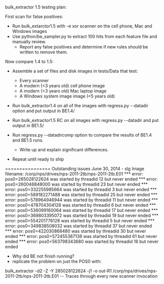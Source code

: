 bulk_extractor 1.5 testing plan:

First scan for false positives:
- Run bulk_extarctor1.5 with -e xor scanner on the cell phone, Mac and Windows images
- Use python/be_sampler.py to extract 100 hits from each feature file and manually review.
  - Report any false positives and determine if new rules should be written to remove them.

Now compare 1.4 to 1.5:
- Assemble a set of files and disk images in tests/Data that test:
  - Every scanner
  - A modern (<3 years old) cell phone image
  - A modern (<3 years old) Mac laptop image 
  - A Windows system image image (<5 years old)

- Run bulk_extractor1.4 on all of the images with regress.py --datadir option and put output in BE1.4/
- Run bulk_extractor1.5 RC on all images with regress.py --datadir and put output in BE1.5/
- Run regress.py --datadircomp option to compare the results of BE1.4 and BE1.5 runs.
  - Write up and explain significant differences.

- Repeat until ready to ship

================
Outstanding issues
June 30, 2014 - slg
Image filename:         /corp/nps/drives/nps-2011-2tb/nps-2011-2tb.E01
*** error: pos0=285028122624 was started by threadid 12 but never ended
*** error: pos0=260046848000 was started by threadid 23 but never ended
*** error: pos0=332255985664 was started by threadid 3 but never ended
*** error: pos0=589182271488 was started by threadid 25 but never ended
*** error: pos0=578964946944 was started by threadid 11 but never ended
*** error: pos0=478704304128 was started by threadid 6 but never ended
*** error: pos0=536099160064 was started by threadid 17 but never ended
*** error: pos0=369803395072 was started by threadid 19 but never ended
*** error: pos0=554201776128 was started by threadid 5 but never ended
*** error: pos0=349838508032 was started by threadid 37 but never ended
*** error: pos0=422030868480 was started by threadid 30 but never ended
*** error: pos0=572455387136 was started by threadid 61 but never ended
*** error: pos0=563798343680 was started by threadid 16 but never ended

- Why did BE not finish running?
- replicate the problem on just the POS0 with:

bulk_extractor -d2 -Z -Y 285028122624 -j1 -o out-R1 /corp/nps/drives/nps-2011-2tb/nps-2011-2tb.E01
-- Traces through every new scanner invocation

